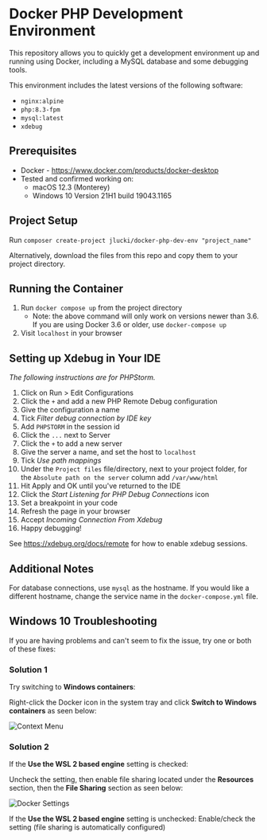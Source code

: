 
# Docker PHP Development Environment

This repository allows you to quickly get a development environment up and running using Docker, including a MySQL database and some debugging tools.

This environment includes the latest versions of the following software:

- `nginx:alpine`
- `php:8.3-fpm`
- `mysql:latest`
- `xdebug`

## Prerequisites

 - Docker - https://www.docker.com/products/docker-desktop
 - Tested and confirmed working on:
	 - macOS 12.3 (Monterey)
	 - Windows 10 Version 21H1 build 19043.1165

## Project Setup

Run `composer create-project jlucki/docker-php-dev-env "project_name"`

Alternatively, download the files from this repo and copy them to your project directory.

## Running the Container

1. Run `docker compose up` from the project directory
    - Note: the above command will only work on versions newer than 3.6. If you are using Docker 3.6 or older, use `docker-compose up`
2. Visit `localhost` in your browser

## Setting up Xdebug in Your IDE

_The following instructions are for PHPStorm._

1. Click on Run > Edit Configurations
2. Click the `+` and add a new PHP Remote Debug configuration
3. Give the configuration a name
4. Tick _Filter debug connection by IDE key_
5. Add `PHPSTORM` in the session id
6. Click the `...` next to Server
7. Click the `+` to add a new server
8. Give the server a name, and set the host to `localhost`
9. Tick _Use path mappings_
10. Under the `Project files` file/directory, next to your project folder, for the `Absolute path on the server` column add `/var/www/html`
11. Hit Apply and OK until you've returned to the IDE
12. Click the _Start Listening for PHP Debug Connections_ icon
13. Set a breakpoint in your code
14. Refresh the page in your browser
15. Accept _Incoming Connection From Xdebug_
16. Happy debugging!

See https://xdebug.org/docs/remote for how to enable xdebug sessions.

## Additional Notes

For database connections, use `mysql` as the hostname. If you would like a different hostname, change the service name in the `docker-compose.yml` file.

## Windows 10 Troubleshooting

If you are having problems and can't seem to fix the issue, try one or both of these fixes:

### Solution 1
Try switching to **Windows containers**:

Right-click the Docker icon in the system tray and click **Switch to Windows containers** as seen below:

![Context Menu](https://i.imgur.com/enYmIPH.png)

### Solution 2
If the **Use the WSL 2 based engine** setting is checked:

Uncheck the setting, then enable file sharing located under the **Resources** section, then the **File Sharing** section as seen below:

![Docker Settings](https://i.imgur.com/maub2Wh.png)

If the **Use the WSL 2 based engine** setting is unchecked:
Enable/check the setting (file sharing is automatically configured)
